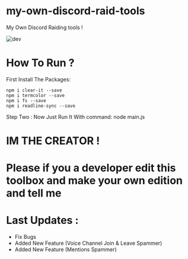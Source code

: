 # my-own-discord-raid-tools
My Own Discord Raiding tools !


![dev](https://2.top4top.net/p_1268btz9z1.png)

# How To Run ?
First Install The Packages:
```
npm i clear-it --save
npm i termcolor --save
npm i fs --save
npm i readline-sync --save
```
Step Two : Now Just Run It With command: node main.js

# IM THE CREATOR !


# Please if you a developer edit this toolbox and make your own edition and tell me


# Last Updates :
- Fix Bugs
- Added New Feature (Voice Channel Join & Leave Spammer)
- Added New Feature (Mentions Spammer)
